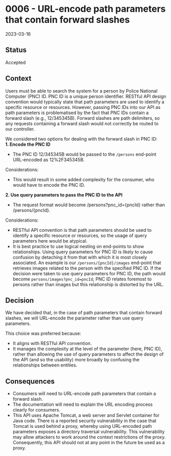 # 0006 - URL-encode path parameters that contain forward slashes

2023-03-16

## Status

Accepted

## Context

Users must be able to search the system for a person by Police National Computer (PNC) ID. PNC ID is a unique person
identifier. RESTful API design convention would typically state that path parameters are used to identify a specific
resource or resources.
However, passing PNC IDs into our API as path parameters is problematised by the fact that PNC IDs contain a forward
slash (e.g., 12/345345B). Forward slashes are path delimiters, so any requests containing a forward slash would not
correctly be routed to our controller.

We considered two options for dealing with the forward slash in PNC ID:    
**1. Encode the PNC ID**

- The PNC ID 12/345345B would be passed to the `/persons` end-point URL-encoded as 12%2F345345B.

Considerations:

- This would result in some added complexity for the consumer, who would have to encode the PNC ID.

**2. Use query parameters to pass the PNC ID to the API**

- The request format would become /persons?pnc_id={pncId} rather than /persons/{pncId}.

Considerations:

- RESTful API convention is that path parameters should be used to identify a specific resource or resources, so
  the usage of query parameters here would be atypical.
- It is best practice to use logical nesting on end-points to show relationships. Using query parameters for PNC ID is
  likely to cause confusion by detaching it from that with which it is most closely associated. An example is
  our `/persons/{pncId}/images` end-point that retrieves images related to the person with the specified PNC ID. If
  the decision were taken to use query parameters for PNC ID, the path would become `persons/images?pnc_id=pncId`; PNC
  ID relates foremost to persons rather than images but this relationship is distorted by the URL.

## Decision

We have decided that, in the case of path parameters that contain forward slashes, we will URL-encode the parameter
rather than use query parameters.

This choice was preferred because:

- It aligns with RESTful API convention.
- It manages the complexity at the level of the parameter (here, PNC ID), rather than allowing the use of query
  parameters to affect the design of the API (and so the usability) more broadly by confusing the relationships between
  entities.

## Consequences

- Consumers will need to URL-encode path parameters that contain a forward slash.
- The documentation will need to explain the URL encoding process clearly for consumers.
- This API uses Apache Tomcat, a web server and Servlet container for Java code. There is a reported security
  vulnerability in the case that Tomcat is used behind a proxy, whereby using URL-encoded path parameters exposes a
  directory traversal vulnerability. This vulnerability may allow attackers to work around the context restrictions of
  the proxy. Consequently, this API should not at any point in the future be used as a proxy.
